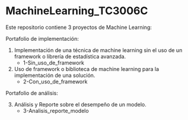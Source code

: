 # MachineLearning_TC3006C

Este repositorio contiene 3 proyectos de Machine Learning:

Portafolio de implementación:
1) Implementación de una técnica de machine learning sin el uso de un framework o librería de estadística avanzada.
    - 1-Sin_uso_de_framework
2) Uso de framework o biblioteca de machine learning para la implementación de una solución.
    - 2-Con_uso_de_framework
    
Portafolio de análisis:

3) Análisis y Reporte sobre el desempeño de un modelo.
    - 3-Analisis_reporte_modelo

